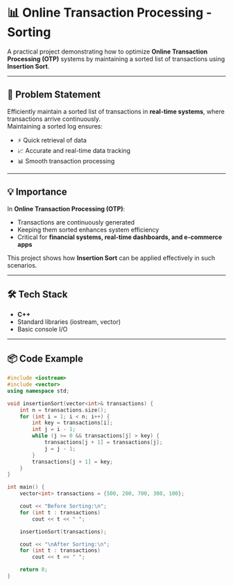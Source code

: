 # 📊 Online Transaction Processing - Sorting

A practical project demonstrating how to optimize **Online Transaction Processing (OTP)** systems by maintaining a sorted list of transactions using **Insertion Sort**.

---

## 📝 Problem Statement

Efficiently maintain a sorted list of transactions in **real-time systems**, where transactions arrive continuously.  
Maintaining a sorted log ensures:

- ⚡ Quick retrieval of data  
- 📈 Accurate and real-time data tracking  
- 📊 Smooth transaction processing  

---

## 💡 Importance

In **Online Transaction Processing (OTP)**:

- Transactions are continuously generated
- Keeping them sorted enhances system efficiency
- Critical for **financial systems, real-time dashboards, and e-commerce apps**

This project shows how **Insertion Sort** can be applied effectively in such scenarios.

---

## 🛠️ Tech Stack

- **C++**
- Standard libraries (iostream, vector)
- Basic console I/O

---

## 📦 Code Example

```cpp
#include <iostream>
#include <vector>
using namespace std;

void insertionSort(vector<int>& transactions) {
    int n = transactions.size();
    for (int i = 1; i < n; i++) {
        int key = transactions[i];
        int j = i - 1;
        while (j >= 0 && transactions[j] > key) {
            transactions[j + 1] = transactions[j];
            j = j - 1;
        }
        transactions[j + 1] = key;
    }
}

int main() {
    vector<int> transactions = {500, 200, 700, 300, 100};

    cout << "Before Sorting:\n";
    for (int t : transactions)
        cout << t << " ";

    insertionSort(transactions);

    cout << "\nAfter Sorting:\n";
    for (int t : transactions)
        cout << t << " ";

    return 0;
}
